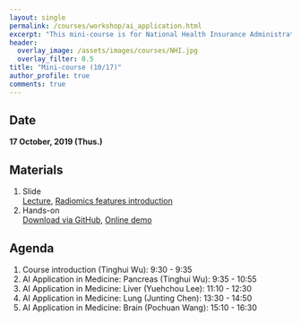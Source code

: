```yaml
---
layout: single
permalink: /courses/workshop/ai_application.html
excerpt: "This mini-course is for National Health Insurance Administration(NHI), and this page only shows my materials."
header:
  overlay_image: /assets/images/courses/NHI.jpg
  overlay_filter: 0.5
title: "Mini-course (10/17)"
author_profile: true
comments: true
---
```


## Date
<b>17 October, 2019 (Thus.)</b><br>

## Materials
   1. Slide<br>
      [Lecture](https://github.com/yuehchou/gitblog-ntu-public-doc/blob/main/courses/workshop/Liver_20191017.pdf), [Radiomics features introduction](https://github.com/yuehchou/gitblog-ntu-public-doc/blob/main/courses/workshop/Radiomics_20170904.pdf)<br>
   2. Hands-on<br>
   [Download via GitHub](https://github.com/yuehchou/NHI-mini-course-20191017), [Online demo](https://mybinder.org/v2/gh/yuehchou/NHI-mini-course-20191017/master)<br>

## Agenda
   1. Course introduction (Tinghui Wu): 9:30 - 9:35<br>
   2. AI Application in Medicine: Pancreas (Tinghui Wu): 9:35 - 10:55<br>
   3. AI Application in Medicine: Liver (Yuehchou Lee): 11:10 - 12:30<br>
   4. AI Application in Medicine: Lung (Junting Chen): 13:30 - 14:50<br>
   5. AI Application in Medicine: Brain (Pochuan Wang): 15:10 - 16:30<br>


